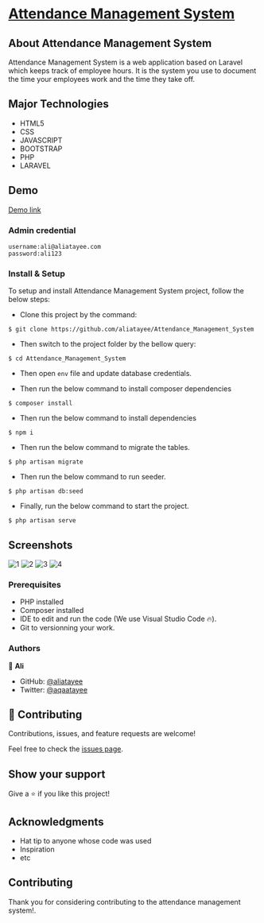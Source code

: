<p align="center"><a href="https://ams.aliatayee.com" target="_blank"><h1>Attendance Management System</h1></a></p>

## About Attendance Management System

Attendance Management System is a web application based on Laravel which keeps track of employee hours. It is the system you use to document the time your employees work and the time they take off.

## Major Technologies
- HTML5
- CSS
- JAVASCRIPT
- BOOTSTRAP
- PHP
- LARAVEL

## Demo
<a href="http://ams.alihost.co">Demo link</a> 

  ### Admin credential
    username:ali@aliatayee.com
    password:ali123


### Install & Setup

To setup and install Attendance Management System project, follow the below steps:
- Clone this project by the command: 

```
$ git clone https://github.com/aliatayee/Attendance_Management_System
```

- Then switch to the project folder by the bellow query:

```
$ cd Attendance_Management_System
```

- Then open ```env``` file and update database credentials.

- Then run the below command to install composer dependencies

```
$ composer install
```

- Then run the below command to install dependencies

```
$ npm i
```
- Then run the below command to migrate the tables.

```
$ php artisan migrate 
```
- Then run the below command to run seeder.

```
$ php artisan db:seed 
```

- Finally, run the below command to start the project.

```
$ php artisan serve
```

## Screenshots
![1](https://user-images.githubusercontent.com/74867463/144262662-b7fbe66e-5c4c-46fb-8bab-9cf3121c2032.png)
![2](https://user-images.githubusercontent.com/74867463/144262668-545c4d8d-8570-4e38-a769-4c26520e366d.png)
![3](https://user-images.githubusercontent.com/74867463/144262431-32223a06-8c25-49fd-b969-56a4bab697f2.png)
![4](https://user-images.githubusercontent.com/74867463/144262645-29d4bfa4-c737-4123-8c22-c8c1fd49477e.png)


### Prerequisites
- PHP installed
- Composer installed
- IDE to edit and run the code (We use Visual Studio Code 🔥).
- Git to versionning your work.

### Authors
👤 **Ali**

- GitHub: [@aliatayee](https://github.com/aliatayee)
- Twitter: [@aqaatayee](https://twitter.com/aqaatayee)


## 🤝 Contributing
Contributions, issues, and feature requests are welcome!

Feel free to check the [issues page](../../issues/).

## Show your support
Give a ⭐️ if you like this project!

## Acknowledgments
- Hat tip to anyone whose code was used
- Inspiration
- etc

## Contributing

Thank you for considering contributing to the attendance management system!.

